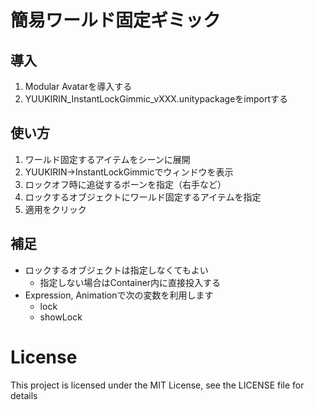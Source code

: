 # 簡易ワールド固定ギミック

## 導入

1. Modular Avatarを導入する
2. YUUKIRIN_InstantLockGimmic_vXXX.unitypackageをimportする

## 使い方

1. ワールド固定するアイテムをシーンに展開
2. YUUKIRIN→InstantLockGimmicでウィンドウを表示
3. ロックオフ時に追従するボーンを指定（右手など）
4. ロックするオブジェクトにワールド固定するアイテムを指定
5. 適用をクリック

## 補足

- ロックするオブジェクトは指定しなくてもよい
    - 指定しない場合はContainer内に直接投入する
- Expression, Animationで次の変数を利用します
    - lock
    - showLock

# License

This project is licensed under the MIT License, see the LICENSE file for details